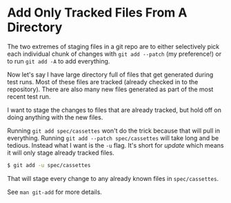 # Add Only Tracked Files From A Directory

The two extremes of staging files in a git repo are to either selectively pick
each individual chunk of changes with `git add --patch` (my preference!) or to
run `git add -A` to add everything.

Now let's say I have large directory full of files that get generated during
test runs. Most of these files are tracked (already checked in to the
repository). There are also many new files generated as part of the most recent
test run.

I want to stage the changes to files that are already tracked, but hold off on
doing anything with the new files.

Running `git add spec/cassettes` won't do the trick because that will pull in
everything. Running `git add --patch spec/cassettes` will take long and be
tedious. Instead what I want is the `-u` flag. It's short for _update_ which
means it will only stage already tracked files.

```bash
$ git add -u spec/cassettes
```

That will stage every change to any already known files in `spec/cassettes`.

See `man git-add` for more details.
